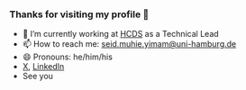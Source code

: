 ### Thanks for visiting my profile 👋

- 🔭 I’m currently working at [HCDS](https://www.hcds.uni-hamburg.de/en/hcds/head-hcds/yimam.html) as a Technical Lead
- 📫 How to reach me: seid.muhie.yimam@uni-hamburg.de
- 😄 Pronouns: he/him/his
- [X](https://twitter.com/seyyaw), [LinkedIn](https://www.linkedin.com/in/seyaw/)
- See you
<!--
**seyyaw/seyyaw** is a ✨ _special_ ✨ repository because its `README.md` (this file) appears on your GitHub profile.

Here are some ideas to get you started:

- 🔭 I’m currently working on ...
- 🌱 I’m currently learning ...
- 👯 I’m looking to collaborate on ...
- 🤔 I’m looking for help with ...
- 💬 Ask me about ...
- 📫 How to reach me: ...
- 😄 Pronouns: ...
- ⚡ Fun fact: ...
-->
